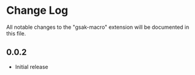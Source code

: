 # Change Log
All notable changes to the "gsak-macro" extension will be documented in this file.

## 0.0.2

- Initial release
